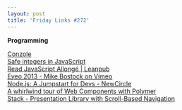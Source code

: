 ```yaml
---
layout: post
title: 'Friday Links #272'
---
```

**Programming**

[Conzole](http://oaxoa.github.io/Conzole/?utm_source=javascriptweekly&utm_medium=email)  
[Safe integers in JavaScript](http://www.2ality.com/2013/10/safe-integers.html)  
[Read JavaScript Allongé | Leanpub](https://leanpub.com/javascript-allonge/read#leanpub-auto-a-pull-of-the-lever-prefaces)  
[Eyeo 2013 - Mike Bostock on Vimeo](http://vimeo.com/69448223)  
[Node.js: A Jumpstart for Devs - NewCircle](https://thenewcircle.com/s/post/1534/nodejs_tutorial_videos_geolocation_app?utm_source=javascriptweekly&utm_medium=email)  
[A whirlwind tour of Web Components with Polymer](http://addyosmani.com/blog/a-whirlwind-tour-of-web-components-with-polymer/)  
[Stack - Presentation Library with Scroll-Based Navigation](http://stack%20-%20scroll%20based%20presentation%20library/)  
[<dialog> element: Modals made easy - HTML5Rocks Updates](http://updates.html5rocks.com/2013/09/dialog-element-Modals-made-easy)  
[Weighted index – a simple, powerful prioritization tool | Marcus Hammarberg](http://codebetter.com/marcushammarberg/2013/09/30/weighted-index/)  
[RyuJIT: The next-generation JIT compiler - .NET Blog - Site Home - MSDN Blogs](http://blogs.msdn.com/b/dotnet/archive/2013/09/30/ryujit-the-next-generation-jit-compiler.aspx)

**Applications**

[Hex Invaders](http://www.hexinvaders.com/)  
[Google Web Designer](https://www.google.com/webdesigner/?utm_source=html5weekly&utm_medium=email)  
[Postcard on the Run uses your smartphone to make and send physical postcards](http://www.gizmag.com/postcard-on-the-run/29231/)

**Science and Technology**

[Cygnus docks with International Space Station](http://www.gizmag.com/cygnus-dock-iss/29222/)  
[This Water Droplet Maze Is Mesmerizing | Popular Science](http://www.popsci.com/article/science/water-droplet-maze-mesmerizing)  
[Batthead batteries could allow any device to be wirelessly controlled](http://www.gizmag.com/battheads-wi-fi-controlled-batteries/29232/)  
[Brush Your Teeth In 6 Seconds With Innovative 3D Printed Toothbrush](http://www.bitrebels.com/technology/3d-printed-toothbrush-brush-your-teeth/)  
[Heat it, bend it, slam it and the latest gadget glass won't break | TechHive](http://www.techhive.com/article/2051520/heat-it-bend-it-slam-it-and-the-latest-gadget-glass-wont-break.html#tk.twt_http://www.techhive.com/article/2051520/heat-it-bend-it-slam-it-and-the-latest-gadget-glass-wont-break.html)

**On the Web**

[Apple passes Coke as world's 'top brand' - CNN.com](http://www.cnn.com/2013/09/30/tech/innovation/apple-coke-top-brands/?hpt=te_t1)  
[Wilson Kipsang sets World record of 2:03:23 in Berlin Marathon](http://www.iaaf.org/news/report/wilson-kipsang-sets-world-record-of-20323-in)

**Stuff I Just Like**

[Rubber band gatling gun fires 800 "rounds" per minute](http://www.gizmag.com/rubber-band-machine-gun/29272/)  
[World's Largest Curved Gaming Screen Spans 160 Degrees](http://www.bitrebels.com/technology/worlds-largest-curved-gaming-screen/)

**Favorite Tweets**

I know life is never going to be the same without Breaking Bad but we shouldn't just shut the government down. – [Len Smith](https://twitter.com/ignu/status/384669850359975936)

Kickstarter to build a functional government. – [Chris Ashworth](https://twitter.com/Chris_Ashworth/status/384860490943709184)

If Anonymous knew that offering all citizens healthcare could shut down the government, we would have adjusted our tactics. #OWS – [Anonymous](https://twitter.com/AnonyOps/status/385077788706746368)

I wonder what happens if the Government doesn't boot up after they turn it back on. – [Scott Hanselman](https://twitter.com/shanselman/status/385126178727555073)

After I drink my coffee, I show my empty mug to the IT guy and tell him I've successfully installed Java. He hates me. – [Bruce Johnson](https://twitter.com/LACanuck/status/385454795995504640)
